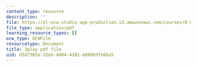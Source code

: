 ```yaml
---
content_type: resource
description: ''
file: https://ol-ocw-studio-app-production.s3.amazonaws.com/courses/8-01sc-classical-mechanics-fall-2016/d5d7382e32ee44044201e88003fe66a5_yLb_a1EE888.pdf
file_type: application/pdf
learning_resource_types: []
ocw_type: OCWFile
resourcetype: Document
title: 3play pdf file
uid: d5d7382e-32ee-4404-4201-e88003fe66a5
---
```


